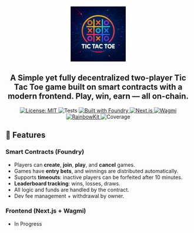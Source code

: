 <p align="center">
  <img src="frontend/public/logo.png" alt="Game Logo" width="150"/>
</p>

<h2 align="center">A Simple yet fully decentralized two-player Tic Tac Toe game built on smart contracts with a modern frontend. Play, win, earn — all on-chain.</h2>

<p align="center">
  <a href="LICENSE">
    <img src="https://img.shields.io/badge/License-MIT-blue.svg" alt="License: MIT">
  </a>
  <img src="https://img.shields.io/badge/Tests-Passing-brightgreen" alt="Tests">
  <a href="https://getfoundry.sh/">
    <img src="https://img.shields.io/badge/Built%20With-Foundry-blue" alt="Built with Foundry">
  </a>
  <a href="https://nextjs.org/">
    <img src="https://img.shields.io/badge/Frontend-Next.js-blue" alt="Next.js">
  </a>
  <a href="https://wagmi.sh/">
    <img src="https://img.shields.io/badge/Web3-Wagmi-blueviolet" alt="Wagmi">
  </a>
  <a href="https://www.rainbowkit.com/">
    <img src="https://img.shields.io/badge/Wallet-RainbowKit-orange" alt="RainbowKit">
  </a>
  <img src="https://img.shields.io/badge/Coverage-98%25-green" alt="Coverage">
</p>



## 🧠 Features

### Smart Contracts (Foundry)

- Players can **create**, **join**, **play**, and **cancel** games.
- Games have **entry bets**, and winnings are distributed automatically.
- Supports **timeouts**: inactive players can be forfeited after 10 minutes.
- **Leaderboard tracking**: wins, losses, draws.
- All logic and funds are handled by the contract.
- Dev fee management + withdrawal by owner.

### Frontend (Next.js + Wagmi)

- In Progress